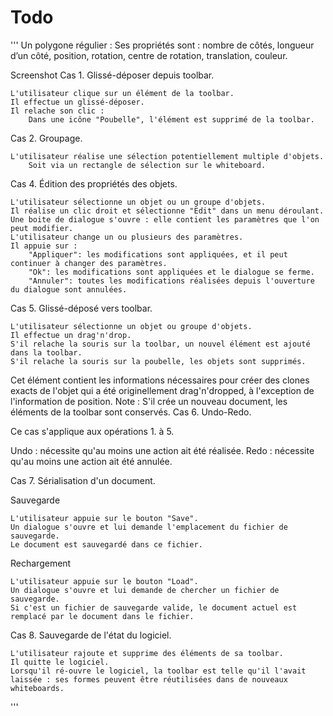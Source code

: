 # Todo
'''
    Un polygone régulier : 
    Ses propriétés sont : 
        nombre de côtés, 
        longueur d’un côté, 
        position, 
        rotation, 
        centre de rotation, 
        translation, 
        couleur.
        
Screenshot
Cas 1. Glissé-déposer depuis toolbar.

    L'utilisateur clique sur un élément de la toolbar.
    Il effectue un glissé-déposer.
    Il relache son clic :
        Dans une icône "Poubelle", l'élément est supprimé de la toolbar.

Cas 2. Groupage.

    L'utilisateur réalise une sélection potentiellement multiple d'objets.
        Soit via un rectangle de sélection sur le whiteboard.

Cas 4. Édition des propriétés des objets.

    L'utilisateur sélectionne un objet ou un groupe d'objets.
    Il réalise un clic droit et sélectionne "Edit" dans un menu déroulant.
    Une boite de dialogue s'ouvre : elle contient les paramètres que l'on peut modifier.
    L'utilisateur change un ou plusieurs des paramètres.
    Il appuie sur :
        "Appliquer": les modifications sont appliquées, et il peut continuer à changer des paramètres.
        "Ok": les modifications sont appliquées et le dialogue se ferme.
        "Annuler": toutes les modifications réalisées depuis l'ouverture du dialogue sont annulées.

Cas 5. Glissé-déposé vers toolbar.

    L'utilisateur sélectionne un objet ou groupe d'objets.
    Il effectue un drag'n'drop.
    S'il relache la souris sur la toolbar, un nouvel élément est ajouté dans la toolbar.
    S'il relache la souris sur la poubelle, les objets sont supprimés.

Cet élément contient les informations nécessaires pour créer des clones exacts de l'objet qui a été originellement drag'n'dropped, à l'exception de l'information de position. Note : S'il crée un nouveau document, les éléments de la toolbar sont conservés.
Cas 6. Undo-Redo.

Ce cas s'applique aux opérations 1. à 5.

Undo : nécessite qu'au moins une action ait été réalisée.
Redo : nécessite qu'au moins une action ait été annulée.

Cas 7. Sérialisation d'un document.

Sauvegarde

    L'utilisateur appuie sur le bouton "Save".
    Un dialogue s'ouvre et lui demande l'emplacement du fichier de sauvegarde.
    Le document est sauvegardé dans ce fichier.

Rechargement

    L'utilisateur appuie sur le bouton "Load".
    Un dialogue s'ouvre et lui demande de chercher un fichier de sauvegarde.
    Si c'est un fichier de sauvegarde valide, le document actuel est remplacé par le document dans le fichier.

Cas 8. Sauvegarde de l'état du logiciel.

    L'utilisateur rajoute et supprime des éléments de sa toolbar.
    Il quitte le logiciel.
    Lorsqu'il ré-ouvre le logiciel, la toolbar est telle qu'il l'avait laissée : ses formes peuvent être réutilisées dans de nouveaux whiteboards.

'''